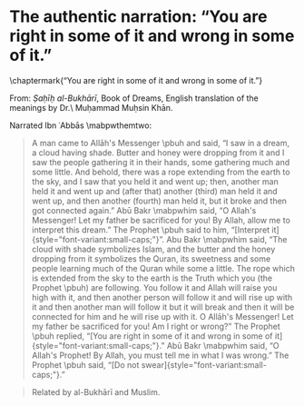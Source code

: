 
# The authentic narration: “You are right in some of it and wrong in some of it.”

\chaptermark{“You are right in some of it and wrong in some of it.”}

<!-- \chapter[toc version]{doc version} -->
<!-- \chaptermark{version for header} -->

From: _Ṣaḥīḥ al-Bukhārī_, Book of Dreams, English translation of the meanings by Dr.\ Muḥammad Muḥsin Khān.

Narrated Ibn ʿAbbās \mabpwthemtwo:

> A man came to Allāh's Messenger \pbuh and said, “I saw in a dream, a cloud having shade. Butter and honey were dropping from it and I saw the people gathering it in their hands, some gathering much and some little. And behold, there was a rope extending from the earth to the sky, and I saw that you held it and went up; then, another man held it and went up and (after that) another (third) man held it and went up, and then another (fourth) man held it, but it broke and then got connected again.” Abū Bakr \mabpwhim said, “O Allah's Messenger! Let my father be sacrificed for you! By Allah, allow me to interpret this dream.” The Prophet \pbuh said to him, “[Interpret it]{style="font-variant:small-caps;"}”. Abu Bakr \mabpwhim said, “The cloud with shade symbolizes Islam, and the butter and the honey dropping from it symbolizes the Quran, its sweetness and some people learning much of the Quran while some a little. The rope which is extended from the sky to the earth is the Truth which you (the Prophet \pbuh) are following. You follow it and Allah will raise you high with it, and then another person will follow it and will rise up with it and then another man  will follow it but it will break and then it will be connected for him and he will rise up with it. O Allāh's Messenger! Let my father be sacrificed for you! Am I right or wrong?” The Prophet \pbuh replied, “[You are right in some of it and wrong in some of it]{style="font-variant:small-caps;"}.” Abū Bakr \mabpwhim said, “O Allah's Prophet! By Allah, you must tell me in what I was wrong.” The Prophet \pbuh said, “[Do not swear]{style="font-variant:small-caps;"}.”

> Related by al-Bukhārī and Muslim.

<!-- , and also by Abū Dāwūd, al-Tirmidhī, al-Dārimī, Ibn Mājah, Ibn Abī Shaybah, and Aḥmad. -->
